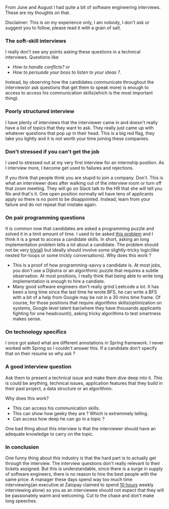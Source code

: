 From June and August I had quite a bit of software engineering interviews. These are my thoughts on that.

Disclaimer: This is on my experience only, I am nobody, I don't ask or suggest you to follow, please read it with a grain of salt.

### The soft-skill interviews
I really don't see any points asking these questions in a technical interviews. Questions like
- *How to handle conflicts?* or
- *How to persuade your boss to listen to your ideas ?*.

Instead, by observing how the candidates communicate throughout the interview(or ask questions that get them to speak more) is enough to access to access his communication skills(which is the most important thing).
### Poorly structured interview
I have plenty of interviews that the interviewer came in and doesn't really have a list of topics that they want to ask. They really just came up with whatever questions that pop up in their head. This is a big red flag, they take you lightly and it is not worth your time joining these companies.

### Don't stressed if you can't get the job
I used to stressed out at my very first interview for an internship position. As I interview more, I become get used to failures and rejections.

If you think that people think you are stupid to join a company. Don't. This is what an interviewer does after walking out of the interview room or turn off that zoom meeting. They will go on Slack talk to the HR that she will tell you No and that's it. One open position normally wil have tens of applicants apply so there is no point to be disappointed. Instead, learn from your failure and do not repeat that mistake again.

### On pair programming questions
It is common now that candidates are asked a programming puzzle and solved it in a limit amount of time. I used to be asked [this problem](https://leetcode.com/problems/decode-string/) and I think it is a great to access a candidate skills. In short, asking an long implementation problem tells a lot about a candidate. The problem should not be very [trivial](https://leetcode.com/problems/fizz-buzz/)) but ideally should involve some slightly-tricky logic(like nested for-loops or some trickly conversations). Why does this work ?
- This is a proof of how programming-savvy a candidate is. At most jobs, you don't use a Dijkstra or an algorithmic puzzle that requires a subtle observation. At most positions, I really think that being able to write long implementation is enough to hire a candiate.
- Many good software engineers don't really grind Leetcode a lot. It has been a long time since the last time he wrote BFS, he can write a BFS with a bit of a help from Google may be not in a 30 mins time frame.
Of course, for those positions that require algorithms skills(optimization on systems, Google level talent bar(where they have thousands applicants fighting for one headcount)), asking tricky algorithms to test smartness makes sense.

### On technology specifics
I once got asked what are different annotations in Spring framework. I never worked with Spring so I couldn't answer this. If a candidate don't specify that on their resume so why ask ?

### A good interview question
Ask them to present a technical issue and make them dive deep into it. This is could be anything, technical issues, application features that they build in their past project, a data structure or an algorithmn.

Why does this work?
- This can access his communication skills.
- This can show how geeky they are ? Which is extremmely telling.
- Can access how deep he can go in a topic ?

One bad thing about this interview is that the interviewer should have an adequate knowledge to carry on the topic.

### In conclusion
One funny thing about this industry is that the hard part is to actually get through the interview. The interview questions don't really relevant to their tickets assigned. But this is understandable, since there is a surge in supply of software engineers, there is no reason to hire the best people with the same price. A manager these days spend way too much time interviewing(an executive at Zalopay claimed to spend [10 hours](https://youtu.be/MS59bi-Wpqk?t=1363) weekly interviewing alone) so you as an interviewee should not expect that they will be passionately warm and welcoming. Cut to the chase and don't make long speeches.
